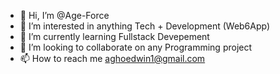 - 👋 Hi, I’m @Age-Force
- 👀 I’m interested in anything Tech + Development (Web6App)
- 🌱 I’m currently learning Fullstack Devepement
- 💞️ I’m looking to collaborate on any Programming project
- 📫 How to reach me aghoedwin1@gmail.com

<!---
Age-Force/Age-Force is a ✨ special ✨ repository because its `README.md` (this file) appears on your GitHub profile.
You can click the Preview link to take a look at your changes.
--->
